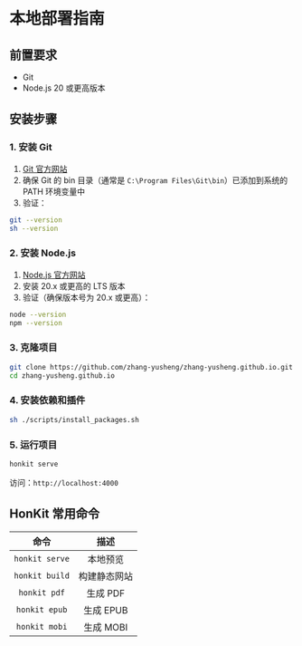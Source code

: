 # 本地部署指南

## 前置要求

- Git
- Node.js 20 或更高版本

## 安装步骤

### 1. 安装 Git

1. [Git 官方网站](https://git-scm.com/downloads)
2. 确保 Git 的 bin 目录（通常是 `C:\Program Files\Git\bin`）已添加到系统的 PATH 环境变量中
3. 验证：

```bash
git --version
sh --version
```

### 2. 安装 Node.js

1. [Node.js 官方网站](https://nodejs.org/)
2. 安装 20.x 或更高的 LTS 版本
3. 验证（确保版本号为 20.x 或更高）：

```bash
node --version
npm --version
```

### 3. 克隆项目

```bash
git clone https://github.com/zhang-yusheng/zhang-yusheng.github.io.git
cd zhang-yusheng.github.io
```

### 4. 安装依赖和插件

```bash
sh ./scripts/install_packages.sh
```

### 5. 运行项目

```bash
honkit serve
```

访问：`http://localhost:4000`

## HonKit 常用命令

|      命令      |     描述     |
| :------------: | :----------: |
| `honkit serve` |   本地预览   |
| `honkit build` | 构建静态网站 |
|  `honkit pdf`  |   生成 PDF   |
| `honkit epub`  |  生成 EPUB   |
| `honkit mobi`  |  生成 MOBI   |
